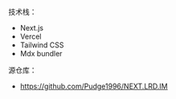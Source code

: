 技术栈：
- Next.js
- Vercel
- Tailwind CSS
- Mdx bundler

源仓库：
- https://github.com/Pudge1996/NEXT.LRD.IM
